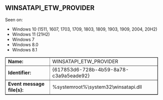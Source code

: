 ## WINSATAPI_ETW_PROVIDER

Seen on:
* Windows 10 (1511, 1607, 1703, 1709, 1803, 1809, 1903, 1909, 2004, 20H2)
* Windows 11 (21H2)
* Windows 7
* Windows 8.0
* Windows 8.1

<table border="1" class="docutils">
  <tbody>
    <tr>
      <td><b>Name:</b></td>
      <td>WINSATAPI_ETW_PROVIDER</td>
    </tr>
    <tr>
      <td><b>Identifier:</b></td>
      <td>{617853d6-728b-4b59-8a78-c3a9a5eade92}</td>
    </tr>
    <tr>
      <td><b>Event message file(s):</b></td>
      <td>%systemroot%\system32\winsatapi.dll</td>
    </tr>
  </tbody>
</table>

&nbsp;

